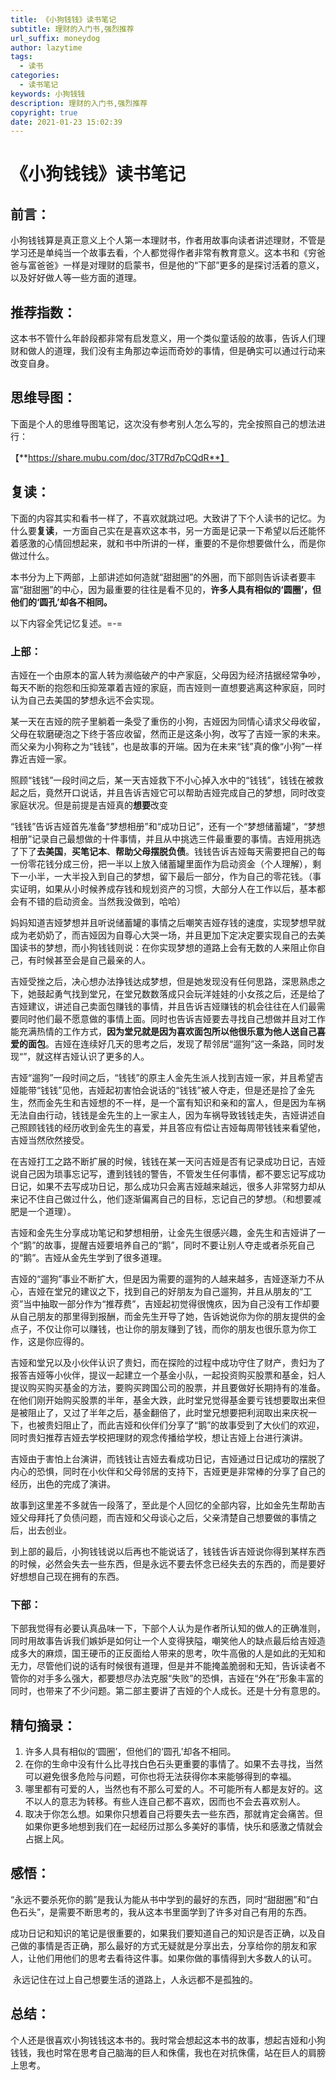 ```yaml
---
title: 《小狗钱钱》读书笔记
subtitle: 理财的入门书,强烈推荐
url_suffix: moneydog
author: lazytime
tags:
  - 读书
categories:
  - 读书笔记
keywords: 小狗钱钱
description: 理财的入门书,强烈推荐
copyright: true
date: 2021-01-23 15:02:39
---
```


# 《小狗钱钱》读书笔记

## 前言：

小狗钱钱算是真正意义上个人第一本理财书，作者用故事向读者讲述理财，不管是学习还是单纯当一个故事去看，个人都觉得作者非常有教育意义。这本书和《穷爸爸与富爸爸》一样是对理财的启蒙书，但是他的“下部”更多的是探讨活着的意义，以及好好做人等一些方面的道理。

<!-- more -->

## 推荐指数：

这本书不管什么年龄段都非常有启发意义，用一个类似童话般的故事，告诉人们理财和做人的道理，我们没有主角那边幸运而奇妙的事情，但是确实可以通过行动来改变自身。

## 思维导图：

下面是个人的思维导图笔记，这次没有参考别人怎么写的，完全按照自己的想法进行：

【**https://share.mubu.com/doc/3T7Rd7pCQdR**】



## 复读：

下面的内容其实和看书一样了，不喜欢就跳过吧。大致讲了下个人读书的记忆。为什么要**复读**，一方面自己实在是喜欢这本书，另一方面是记录一下希望以后还能怀着感激的心情回想起来，就和书中所讲的一样，重要的不是你想要做什么，而是你做过什么。

本书分为上下两部，上部讲述如何造就“甜甜圈”的外圈，而下部则告诉读者要丰富“甜甜圈”的中心，因为最重要的往往是看不见的，**许多人具有相似的‘圆圈’，但他们的‘圆孔’却各不相同。**

以下内容全凭记忆复述。=-=

### 上部：

吉娅在一个由原本的富人转为濒临破产的中产家庭，父母因为经济拮据经常争吵，每天不断的抱怨和压抑笼罩着吉娅的家庭，而吉娅则一直想要逃离这种家庭，同时认为自己去美国的梦想永远不会实现。

某一天在吉娅的院子里躺着一条受了重伤的小狗，吉娅因为同情心请求父母收留，父母在软磨硬泡之下终于答应收留，然而正是这条小狗，改写了吉娅一家的未来。而父亲为小狗称之为“钱钱”，也是故事的开端。因为在未来“钱”真的像“小狗”一样靠近吉娅一家。

照顾“钱钱”一段时间之后，某一天吉娅救下不小心掉入水中的“钱钱”，钱钱在被救起之后，竟然开口说话，并且告诉吉娅它可以帮助吉娅完成自己的梦想，同时改变家庭状况。但是前提是吉娅真的**想要**改变

“钱钱”告诉吉娅首先准备“梦想相册”和“成功日记”，还有一个“梦想储蓄罐”，“梦想相册”记录自己最想做的十件事情，并且从中挑选三件最重要的事情。吉娅用挑选了下了**去美国**，**买笔记本**、**帮助父母摆脱负债**。钱钱告诉吉娅每天需要把自己的每一份零花钱分成三份，把一半以上放入储蓄罐里面作为启动资金（个人理解），剩下一小半，一大半投入到自己的梦想，留下最后一部分，作为自己的零花钱。（事实证明，如果从小时候养成存钱和规划资产的习惯，大部分人在工作以后，基本都会有不错的启动资金。当然我没做到，哈哈）

妈妈知道吉娅梦想并且听说储蓄罐的事情之后嘲笑吉娅存钱的速度，实现梦想早就成为老奶奶了，而吉娅因为自尊心大哭一场，并且更加下定决定要实现自己的去美国读书的梦想，而小狗钱钱则说：在你实现梦想的道路上会有无数的人来阻止你自己，有时候甚至会是自己最亲的人。

吉娅受挫之后，决心想办法挣钱达成梦想，但是她发现没有任何思路，深思熟虑之下，她鼓起勇气找到堂兄，在堂兄数数落成只会玩洋娃娃的小女孩之后，还是给了吉娅建议，讲述自己卖面包赚钱的事情，并且告诉吉娅赚钱的机会往往在人们最需要同时他们最不愿意做的事情上面。同时也告诉吉娅要去寻找自己想做并且对工作能充满热情的工作方式，**因为堂兄就是因为喜欢面包所以他很乐意为他人送自己喜爱的面包**。吉娅在连续好几天的思考之后，发现了帮邻居“遛狗”这一条路，同时发现“”，就这样吉娅认识了更多的人。

吉娅“遛狗”一段时间之后，“钱钱”的原主人金先生派人找到吉娅一家，并且希望吉娅能带“钱钱”见他，吉娅起初害怕会说话的“钱钱”被人夺走，但是还是捡了金先生，然而金先生和吉娅想的不一样，是一个富有知识和亲和的富人，但是因为车祸无法自由行动，钱钱是金先生的上一家主人，因为车祸导致钱钱走失，吉娅讲述自己照顾钱钱的经历收到金先生的喜爱，并且答应有偿让吉娅每周带钱钱来看望他，吉娅当然欣然接受。

在吉娅打工之路不断扩展的时候，钱钱在某一天问吉娅是否有记录成功日记，吉娅说自己因为琐事忘记写，遭到钱钱的警告，不管发生任何事情，都不要忘记写成功日记，如果不去写成功日记，那么成功只会离吉娅越来越远，很多人非常努力却从来记不住自己做过什么，他们逐渐偏离自己的目标，忘记自己的梦想。（和想要减肥是一个道理）。

吉娅和金先生分享成功笔记和梦想相册，让金先生很感兴趣，金先生和吉娅讲了一个“鹅”的故事，提醒吉娅要培养自己的“鹅”，同时不要让别人夺走或者杀死自己的“鹅”。吉娅从金先生学到了很多道理。

吉娅的“遛狗”事业不断扩大，但是因为需要的遛狗的人越来越多，吉娅逐渐力不从心，吉娅在堂兄的建议之下，找到自己的好朋友为自己遛狗，并且从朋友的“工资”当中抽取一部分作为“推荐费”，吉娅起初觉得很愧疚，因为自己没有工作却要从自己朋友的那里得到报酬，而金先生开导了她，告诉她说你为你的朋友提供的金点子，不仅让你可以赚钱，也让你的朋友赚到了钱，而你的朋友也很乐意为你工作，这是你应得的。

吉娅和堂兄以及小伙伴认识了贵妇，而在探险的过程中成功守住了财产，贵妇为了报答吉娅等小伙伴，提议一起建立一个基金小队，一起投资购买股票和基金，妇人提议购买购买基金的方法，要购买跨国公司的股票，并且要做好长期持有的准备。在他们刚开始购买股票的半年，基金大跌，此时堂兄觉得基金要亏钱想要取出来但是被阻止了，又过了半年之后，基金翻倍了，此时堂兄想要把利润取出来庆祝一下，也被贵妇阻止了，而此吉娅和伙伴们分享了“鹅”的故事受到了大伙们的欢迎，同时贵妇推荐吉娅去学校把理财的观念传播给学校，想让吉娅上台进行演讲。

吉娅由于害怕上台演讲，而钱钱让吉娅去看成功日记，吉娅通过日记成功的摆脱了内心的恐惧，同时在小伙伴和父母邻居的支持下，吉娅更是非常棒的分享了自己的经历，出色的完成了演讲。

故事到这里差不多就告一段落了，至此是个人回忆的全部内容，比如金先生帮助吉娅父母拜托了负债问题，而吉娅和父母谈心之后，父亲清楚自己想要做的事情之后，出去创业。

到上部的最后，小狗钱钱说以后再也不能说话了，钱钱告诉吉娅说你得到某样东西的时候，必然会失去一些东西，但是永远不要去怀念已经失去的东西的，而是要好好想想自己现在拥有的东西。

### 下部：

下部我觉得有必要认真品味一下，下部个人认为是作者所认知的做人的正确准则，同时用故事告诉我们嫉妒是如何让一个人变得狭隘，嘲笑他人的缺点最后给吉娅造成多大的麻烦，国王硬币的正反面给人带来的思考，吹牛高傲的人是如此的无知和无力，尽管他们说的话有时候很有道理，但是并不能掩盖脆弱和无知，告诉读者不管你的对手多么强大，都要想尽办法克服“失败”的恐惧，吉娅在“外在”形象丰富的同时，也带来了不少问题。第二部主要讲了吉娅的个人成长。还是十分有意思的。



## 精句摘录：

1. 许多人具有相似的‘圆圈’，但他们的‘圆孔’却各不相同。
2. 在你的生命中没有什么比寻找白色石头更重要的事情了。如果不去寻找，当然可以避免很多危险与问题，可你也将无法获得你本来能够得到的幸福。
3. 哪里都有可爱的人，当然也有不那么可爱的人。不可能所有人都是友好的。这不以人的意志为转移。有些人连自己都不喜欢，因而也不会去喜欢别人。
4. 取决于你怎么想。如果你只想着自己将要失去一些东西，那就肯定会痛苦。但如果你更多地想到我们在一起经历过那么多美好的事情，快乐和感激之情就会占据上风。



## 感悟：

​	“永远不要杀死你的鹅”是我认为能从书中学到的最好的东西，同时“甜甜圈”和“白色石头”，是需要不断思考的，我从这本书里面学到了许多对自己有用的东西。

​	成功日记和知识的笔记是很重要的，如果我们要知道自己的知识是否正确，以及自己做的事情是否正确，那么最好的方式无疑就是分享出去，分享给你的朋友和家人，让他们用他们的思考去看待这件事。如果你做的事情得到大多数人的认可。

​	永远记住在过上自己想要生活的道路上，人永远都不是孤独的。



## 总结：

个人还是很喜欢小狗钱钱这本书的。我时常会想起这本书的故事，想起吉娅和小狗钱钱，我也时常在思考自己脑海的巨人和侏儒，我也在对抗侏儒，站在巨人的肩膀上思考。